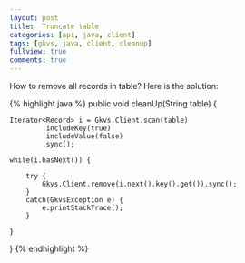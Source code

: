 ```yaml
---
layout: post
title:  Truncate table
categories: [api, java, client]
tags: [gkvs, java, client, cleanup]
fullview: true
comments: true
---
```


How to remove all records in table?
Here is the solution:

{% highlight java %}
public void cleanUp(String table) {

	Iterator<Record> i = Gkvs.Client.scan(table)
			.includeKey(true)
			.includeValue(false)
			.sync();

	while(i.hasNext()) {

		try {
			Gkvs.Client.remove(i.next().key().get()).sync();
		}
		catch(GkvsException e) {
			e.printStackTrace();
		}

	}

}
{% endhighlight %}
